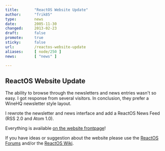 ```yaml
---
title:       "ReactOS Website Update"
author:      "frik85"
type:        news
date:        2005-11-30
changed:     2013-02-23
draft:       false
promote:     true
sticky:      false
url:         /reactos-website-update
aliases:     [ node/250 ]
news:        [ "news" ]

---
```


<h2>ReactOS Website Update</h2>
<p>The ability to browse through the newsletters and news entries wasn't so easy. I got response from several visitors. In conclusion, they prefer a WineHQ newsletter style layout.</p>
<p>I rewrote the newsletter and news interface and add a ReactOS News Feed (RSS 2.0 and Atom 1.0).</p>
<p>Everything is available <a href="[#link_index]">on the website frontpage</a>!</p>
<p>If you have ideas or suggestion about the website please use the <a href="http://www.reactos.org/forum/">ReactOS Forums</a> and/or the <a href="http://www.reactos.org/wiki/">ReactOS Wiki</a>.</p>
